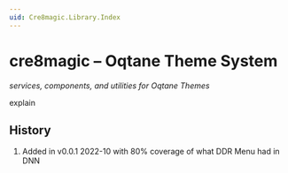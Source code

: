 ```yaml
---
uid: Cre8magic.Library.Index
---
```


# cre8magic – Oqtane Theme System

_services, components, and utilities for Oqtane Themes_

explain


## History

1. Added in v0.0.1 2022-10 with 80% coverage of what DDR Menu had in DNN
